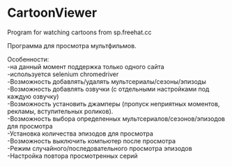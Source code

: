 # CartoonViewer
Program for watching cartoons from sp.freehat.cc

Программа для просмотра мультфильмов.<br/>

Особенности:<br/>
-на данный момент поддержка только одного сайта<br/>
-используется selenium chromedriver<br/>
-Возможность добавлять/удалять мультсериалы/сезоны/эпизоды<br/>
-Возможность добавлять озвучки (с отдельными настройками под каждую озвучку)<br/>
-Возможность установить джамперы (пропуск неприятных моментов, рекламы, вступительных роликов).<br/>
-Возможность выбора определенных мультсериалов/сезонов/эпизодов для просмотра<br/>
-Установка количества эпизодов для просмотра<br/>
-Возможность выключить компьютер после просмотра<br/>
-Режим случайного/последовательного просмотра эпизодов<br/>
-Настройка повтора просмотренных серий<br/>
